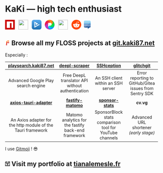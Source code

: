 # KaKi — high tech enthusiast

<a href="https://www.npmjs.com/~kaki87"><img src="./assets/npmjs.com.png" width="32" height="32"></a>  
<a href="https://www.linkedin.com/in/tianalemesle/"><img src="./assets/linkedin.com.ico" width="32" height="32"></a>  
<a href="https://www.betaseries.com/membre/KaKi87"><img src="./assets/betaseries.com.png" width="32" height="32"></a>  
<a href="https://pixelfed.de/KaKi87"><img src="./assets/pixelfed.de.png" width="32" height="32"></a>  
<a href="https://discord.gg/YkwCHKF7MU"><img src="./assets/discord.com.ico" width="32" height="32"></a>  
<a href="https://old.reddit.com/user/KaKi_87"><img src="./assets/reddit.com.png" width="32" height="32"></a>
<a href="https://stackexchange.com/users/9523585/kaki87"><img src="./assets/stackexchange.com.png" width="32" height="32"></a>

## <a href="https://git.kaki87.net/KaKi87"><img src="./assets/git.kaki87.net.svg" width="16" height="16"></a> Browse all my FLOSS projects at [git.kaki87.net](https://git.kaki87.net/KaKi87)
Especially :

| [playsearch.kaki87.net](https://git.kaki87.net/playsearch.kaki87.net/v2-web) | [deepl-scraper](https://git.kaki87.net/KaKi87/deepl-scraper) | [SSHception](https://git.kaki87.net/KaKi87/sshception) | [glitchgit](https://git.kaki87.net/KaKi87/glitchgit)
| :-: | :-: | :-: | :-: |
| Advanced Google Play search engine | Free DeepL translator API without authentication | An SSH client within an SSH server | Error reporting to GitHub/Gitea issues from Sentry SDK
| **[axios-tauri-adapter](https://git.kaki87.net/KaKi87/axios-tauri-adapter)** | **[fastify-matomo](https://git.kaki87.net/KaKi87/fastify-matomo)** | **[sponsor-stats](https://git.kaki87.net/KaKi87/sponsor-stats)** | **cv.vg** |
| An Axios adapter for the http module of the Tauri framework | Matomo analytics for the fastify back-end framework | SponsorBlock stats comparison tool for YouTube channels | Advanced URL shortener *(early stage)* |

I use [Gitmoji](https://gitmoji.kaki87.net) ! :sunglasses:

## <a href="https://tianalemesle.fr"><img src="./assets/tianalemesle.fr.png" width="16" height="16"></a> Visit my portfolio at [tianalemesle.fr](https://tianalemesle.fr)
